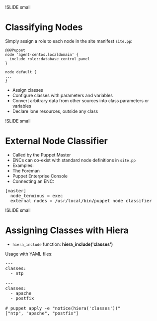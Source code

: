 !SLIDE small
# Classifying Nodes

Simply assign a role to each node in the site manifest `site.pp`:

    @@@Puppet
    node 'agent-centos.localdomain' {
      include role::database_control_panel
    }

    node default {
    ...
    }


* Assign classes
* Configure classes with parameters and variables
* Convert arbitrary data from other sources into class parameters or variables
* Declare lone resources, outside any class


!SLIDE small
# External Node Classifier

* Called by the Puppet Master
* ENCs can co-exist with standard node definitions in `site.pp`
* Examples:
 * The Foreman
 * Puppet Enterprise Console
* Connecting an ENC:

<pre>
[master]
  node_terminus = exec
  external_nodes = /usr/local/bin/puppet_node_classifier
</pre>


!SLIDE small
# Assigning Classes with Hiera

* `hiera_include` function: **hiera_include('classes')**

Usage with YAML files:

<pre>
---
classes:
  - ntp

---
classes:
  - apache
  - postfix

# puppet apply -e "notice(hiera('classes'))"
["ntp", "apache", "postfix"]
</pre>
